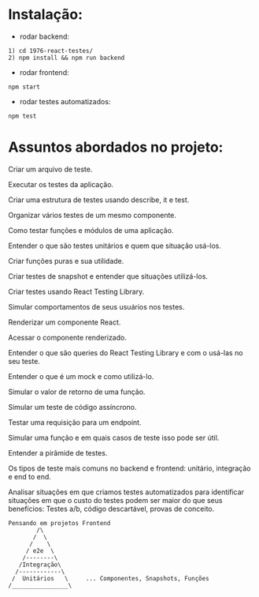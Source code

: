 # Instalação:

- rodar backend: 
```
1) cd 1976-react-testes/
2) npm install && npm run backend
```

- rodar frontend: 
```
npm start
```

- rodar testes automatizados: 
```
npm test
```

# Assuntos abordados no projeto:

Criar um arquivo de teste.

Executar os testes da aplicação.

Criar uma estrutura de testes usando describe, it e test.

Organizar vários testes de um mesmo componente.

Como testar funções e módulos de uma aplicação.

Entender o que são testes unitários e quem que situação usá-los.

Criar funções puras e sua utilidade.

Criar testes de snapshot e entender que situações utilizá-los.

Criar testes usando React Testing Library.

Simular comportamentos de seus usuários nos testes.

Renderizar um componente React.

Acessar o componente renderizado.

Entender o que são queries do React Testing Library e com o usá-las no seu teste.

Entender o que é um mock e como utilizá-lo.

Simular o valor de retorno de uma função.

Simular um teste de código assíncrono.

Testar uma requisição para um endpoint.

Simular uma função e em quais casos de teste isso pode ser útil.

Entender a pirâmide de testes.

Os tipos de teste mais comuns no backend e frontend: unitário, integração e end to end.

Analisar situações em que criamos testes automatizados para identificar situações em que o custo do testes podem ser maior do que seus benefícios: Testes a/b, código descartável, provas de conceito.

```
Pensando em projetos Frontend
        /\
       /  \
      /    \
     / e2e  \
    /--------\
   /Integração\
  /------------\
 /  Unitários   \     ... Componentes, Snapshots, Funções
/________________\

```
